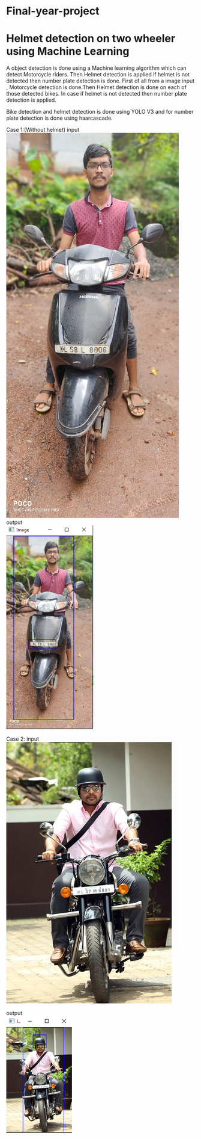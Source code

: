 # Final-year-project
# Helmet detection on two wheeler using Machine Learning

A object detection is done using a Machine learning  algorithm which can detect Motorcycle riders. Then Helmet detection is applied if helmet is not detected then number plate detection is done.
First of all from a image input , Motorcycle detection is done.Then Helmet detection is done on each of those detected bikes. In case if helmet is not detected then number plate detection is applied.

Bike detection and helmet detection is done using YOLO V3 and for number plate detection is done using haarcascade.

Case 1:(Without helmet)
input <br/>
![alt tag](https://github.com/sharoothsp/Final-year-project/blob/main/images/go1.jpeg)
output <br/>
![alt tag](https://github.com/sharoothsp/Final-year-project/blob/main/images/Capture2.PNG)

Case 2:
input <br/>
![alt tag](https://github.com/sharoothsp/Final-year-project/blob/main/images/np4.jpeg)

output <br/>
![alt tag](https://github.com/sharoothsp/Final-year-project/blob/main/images/Capture3.PNG)


